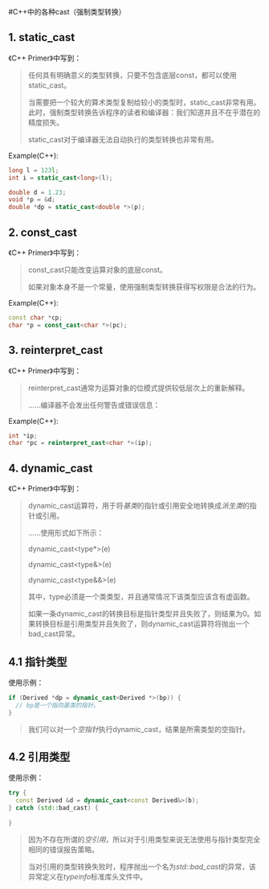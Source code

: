 #C++中的各种cast（强制类型转换）

## 1. static_cast

《C++ Primer》中写到：

> 任何具有明确意义的类型转换，只要不包含底层const，都可以使用static_cast。
>
> 当需要把一个较大的算术类型复制给较小的类型时，static_cast非常有用。此时，强制类型转换告诉程序的读者和编译器：我们知道并且不在乎潜在的精度损失。
>
> static_cast对于编译器无法自动执行的类型转换也非常有用。

Example(C++):

```cpp
long l = 123l;
int i = static_cast<long>(l);

double d = 1.23;
void *p = &d;
double *dp = static_cast<double *>(p);
```

## 2. const_cast

《C++ Primer》中写到：

> const_cast只能改变运算对象的底层const。
>
> 如果对象本身不是一个常量，使用强制类型转换获得写权限是合法的行为。

Example(C++):

```cpp
const char *cp;
char *p = const_cast<char *>(pc);
```

## 3. reinterpret_cast

《C++ Primer》中写到：

> reinterpret_cast通常为运算对象的位模式提供较低层次上的重新解释。
>
> ……编译器不会发出任何警告或错误信息：

Example(C++):

```cpp
int *ip;
char *pc = reinterpret_cast<char *>(ip);
```

## 4. dynamic_cast

《C++ Primer》中写到：

> dynamic_cast运算符，用于将*基类*的指针或引用安全地转换成*派生类*的指针或引用。
>
> ……使用形式如下所示：
>
> dynamic_cast\<type*\>(e)
>
> dynamic_cast\<type&\>(e)
>
> dynamic_cast\<type&&\>(e)
>
> 其中，type必须是一个类类型，并且通常情况下该类型应该含有虚函数。
>
> 如果一条dynamic_cast的转换目标是指针类型并且失败了，则结果为0。如果转换目标是引用类型并且失败了，则dynamic_cast运算符将抛出一个bad_cast异常。

## 4.1 指针类型

使用示例：

```cpp
if (Derived *dp = dynamic_cast<Derived *>(bp)) {
  // bp是一个指向基类的指针。
}
```

> 我们可以对一个*空指针*执行dynamic_cast，结果是所需类型的空指针。

## 4.2 引用类型

使用示例：

```cpp
try {
  const Derived &d = dynamic_cast<const Derived&>(b);
} catch (std::bad_cast) {
  
}
```

> 因为不存在所谓的*空引用*，所以对于引用类型来说无法使用与指针类型完全相同的错误报告策略。
>
> 当对引用的类型转换失败时，程序抛出一个名为*std::bad_cast*的异常，该异常定义在*typeinfo*标准库头文件中。

